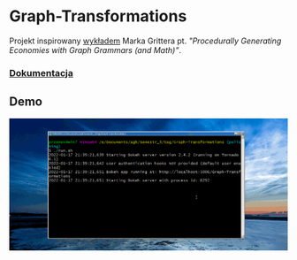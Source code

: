 # Graph-Transformations
Projekt inspirowany [wykładem](https://youtu.be/Q_MFTUYnaf0?t=7) Marka Grittera pt. _"Procedurally Generating Economies with Graph Grammars (and Math)"_.
### [Dokumentacja](https://github.com/proman3419/Graph-Transformations/blob/master/Dokumentacja.pdf)

## Demo
![Demo](https://github.com/proman3419/Graph-Transformations/blob/master/graph_transformations.gif)
